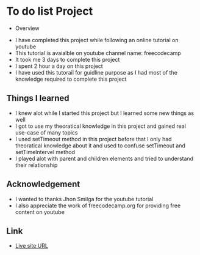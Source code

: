# To do list Project

* Overview

- I have completed this project while following an online tutorial on youtube
- This tutorial is avaialble on youtube channel name: freecodecamp
- It took me 3 days to complete this project
- I spent 2 hour a day on this project
- I have used this tutorail for guidline purpose as I had most of the knowledge required to complete this project

## Things I learned

- I knew alot while I started this project but I learned some new things as well
- I got to use my theoratical knowledge in this project and gained real use-case of many topics
- I used setTimeout method in this project before that I only had theoratical knowledge about it and used to confuse setTimeout and setTimeIntervel method
- I played alot with parent and children elements and tried to understand their relationship

## Acknowledgement

- I wanted to thanks Jhon Smilga for the youtube tutorial
- I also appreciate the work of freecodecamp.org for providing free content on youtube

## Link

- [Live site URL]()
